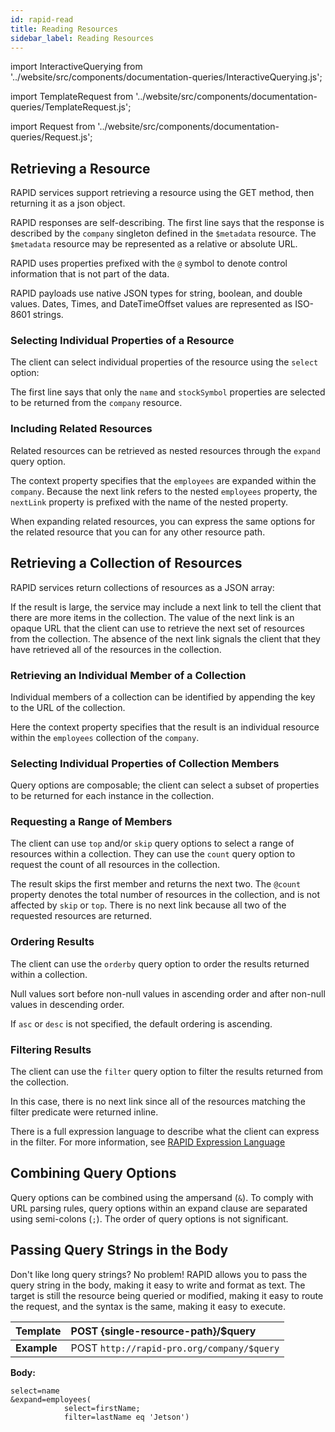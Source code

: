 ```yaml
---
id: rapid-read
title: Reading Resources
sidebar_label: Reading Resources
---
```


import InteractiveQuerying from '../website/src/components/documentation-queries/InteractiveQuerying.js';

import TemplateRequest from '../website/src/components/documentation-queries/TemplateRequest.js';

import Request from '../website/src/components/documentation-queries/Request.js';

## Retrieving a Resource

RAPID services support retrieving a resource using the GET method, then returning it as a json object.

<TemplateRequest command="GET" query="{resource-path}"/>

<InteractiveQuerying defaultQuery="company" id="1"/>

RAPID responses are self-describing. 
The first line says that the response is described by the `company` singleton defined in the `$metadata` resource. 
The `$metadata` resource may be represented as a relative or absolute URL.

RAPID uses properties prefixed with the `@` symbol to denote control information that is not part of the data.

RAPID payloads use native JSON types for string, boolean, and double values. 
Dates, Times, and DateTimeOffset values are represented as ISO-8601 strings.

### Selecting Individual Properties of a Resource

The client can select individual properties of the resource using the `select` option:

<TemplateRequest command="GET" query="{resource-path}?select={propertyName,…}"/>

<InteractiveQuerying defaultQuery="company?select=name,stockSymbol" id="2"/>

The first line says that only the `name` and `stockSymbol` properties are selected to be returned from the `company` resource.

### Including Related Resources

Related resources can be retrieved as nested resources through the `expand` query option.

<TemplateRequest command="GET" query="{collection-resource-path}?expand={navigationProperty,…}"/>

<InteractiveQuerying defaultQuery="company?expand=employees" id="3"/>

The context property specifies that the `employees` are expanded within the `company`. 
Because the next link refers to the nested `employees` property, the `nextLink` property is prefixed with the name of the nested property.

When expanding related resources, 
you can express the same options for the related resource that you can for any other resource path.

<TemplateRequest command="GET" query="{collection-resource-path}?expand={navigationProp(queryOptions),…}"/>

<InteractiveQuerying defaultQuery="company?expand=employees(select=firstName)" id="4"/>

## Retrieving a Collection of Resources

RAPID services return collections of resources as a JSON array:                                              

<TemplateRequest command="GET" query="{collection-resource-path}"/>

<InteractiveQuerying defaultQuery="company/employees" id="5"/>

If the result is large, the service may include a next link to tell the client that there are more items in the collection.
The value of the next link is an opaque URL that the client can use to retrieve the next set of resources from the collection. 
The absence of the next link signals the client that they have retrieved all of the resources in the collection.

### Retrieving an Individual Member of a Collection

Individual members of a collection can be identified by appending the key to the URL of the collection.

<TemplateRequest command="GET" query="{collection-resource-path}/{key}"/>

<InteractiveQuerying defaultQuery="company/employees/2" id="6"/>

Here the context property specifies that the result is an individual resource within the `employees` collection of the `company`.

### Selecting Individual Properties of Collection Members

Query options are composable;
the client can select a subset of properties to be returned for each instance in the collection.

<TemplateRequest command="GET" query="{collection-resource-path}?select={propertyName,…}"/>

<InteractiveQuerying defaultQuery="company/employees?select=lastName" id="7"/>

### Requesting a Range of Members

The client can use `top` and/or `skip` query options to select a range of resources within a collection. 
They can use the `count` query option to request the count of all resources in the collection.

<TemplateRequest command="GET" query="{collection-resource-path}?skip={int}"/>

<Request command="GET" query="{collection-resource-path}?top={int}"/>

<Request command="GET" query="{collection-resource-path}?count=true"/>

<InteractiveQuerying defaultQuery="company/employees?skip=1&top=2&count=true" id="8"/>

The result skips the first member and returns the next two.
The `@count` property denotes the total number of resources in the collection, and is not affected by `skip` or `top`. 
There is no next link because all two of the requested resources are returned.

### Ordering Results

The client can use the `orderby` query option to order the results returned within a collection.

<TemplateRequest command="GET" query="{collection-resource-path}?orderby={propertyName [asc \| desc],…}"/>

<InteractiveQuerying defaultQuery="company/employees?orderby=lastName asc, id desc" id="9"/>

Null values sort before non-null values in ascending order and after non-null values in descending order.

If `asc` or `desc` is not specified, the default ordering is ascending.

### Filtering Results

The client can use the `filter` query option to filter the results returned from the collection.

<TemplateRequest command="GET" query="{collection-resource-path}?filter={filter-expression}"/>

<InteractiveQuerying defaultQuery="company/employees?filter=lastName eq 'Jetson'" id="10"/>

In this case, there is no next link since all of the resources matching the filter predicate were returned inline.

There is a full expression language to describe what the client can express in the filter. 
For more information, see [RAPID Expression Language](./spec/rapid-pro-expression_language.md)

## Combining Query Options

Query options can be combined using the ampersand (`&`). 
To comply with URL parsing rules, query options within an expand clause are separated using semi-colons (`;`). 
The order of query options is not significant.

<TemplateRequest command="GET" query="{resource-path}?select={propertyName,…}&expand={navigationProperty(queryOptions),…}"/>

<InteractiveQuerying defaultQuery="/company?select=name&expand=employees(select=firstName;filter=lastName eq 'Jetson')" id="11"/>

## Passing Query Strings in the Body

Don't like long query strings? No problem!
RAPID allows you to pass the query string in the body, making it easy to write and format as text. 
The target is still the resource being queried or modified, making it easy to route the request,
and the syntax is the same, making it easy to execute.

| Template    | POST {single-resource-path}/\$query        |
| ----------- | :----------------------------------------- |
| **Example** | POST `http://rapid-pro.org/company/$query` |

**Body:**

    select=name
    &expand=employees(
                select=firstName;
                filter=lastName eq 'Jetson')

